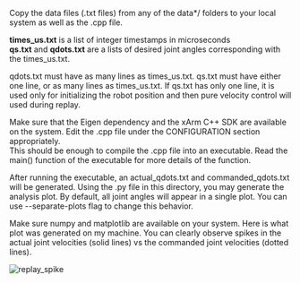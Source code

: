 Copy the data files (.txt files) from any of the data*/ folders to your local system as well as the .cpp file.  

**times_us.txt**  is a list of integer timestamps in microseconds  
**qs.txt** and **qdots.txt** are a lists of desired joint angles corresponding with the times_us.txt.  

qdots.txt must have as many lines as times_us.txt. qs.txt must have either one line, or as many lines as times_us.txt. If qs.txt has only one line, it is used only for initializing the robot position and then pure velocity control will used during replay.  

Make sure that the Eigen dependency and the xArm C++ SDK are available on the system. Edit the .cpp file under the CONFIGURATION section appropriately.  
This should be enough to compile the .cpp file into an executable. Read the main() function of the executable for more details of the function.  

After running the executable, an actual_qdots.txt and commanded_qdots.txt will be generated. Using the .py file in this directory, you may generate the analysis plot. By default, all joint angles will appear in a single plot. You can use --separate-plots flag to change this behavior.  

Make sure numpy and matplotlib are available on your system. Here is what plot was generated on my machine. You can clearly observe spikes in the actual joint velocities (solid lines) vs the commanded joint velocities (dotted lines).


![replay_spike](https://github.com/axbycc-mark/xarm-velocity-bug-repro/assets/155058764/0193e9f2-476f-44aa-99ce-d4c5a01478e4)

